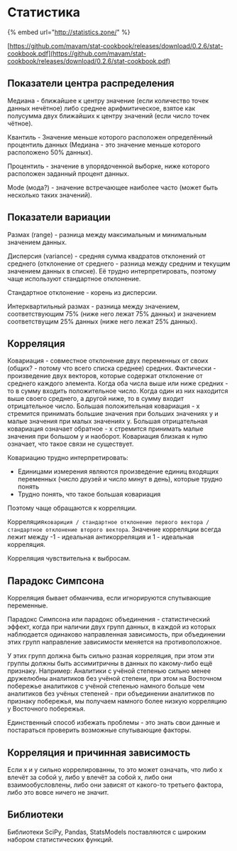 # Статистика

{% embed url="http://statistics.zone/" %}

[https://github.com/mavam/stat-cookbook/releases/download/0.2.6/stat-cookbook.pdf](https://github.com/mavam/stat-cookbook/releases/download/0.2.6/stat-cookbook.pdf)

## Показатели центра распределения

Медиана - ближайшее к центру значение (если количество точек данных нечётное) либо среднее арифмитическое, взятое как полусумма двух ближайших к центру значений (если число точек чётное).

Квантиль - Значение меньше которого расположен определённый процентиль данных (Медиана - это значение меньше которого расположено 50% данных).

Процентиль - значение в упорядоченной выборке, ниже которого расположен заданный процент данных.

Mode (мода?) - значение встречающее наиболее часто (может быть несколько таких значений).

## Показатели вариации

Размах (range) - разница между максимальным и минимальным значением данных.

Дисперсия (variance) - средняя сумма квадратов отклонений от среднего (отклонение от среднего - разница между средним и текущим значением данных в списке). Её трудно интерпретировать, поэтому чаще используют стандартное отклонение.

Стандартное отклонение - корень из дисперсии.

Интерквартильный размах - разница между значением, соответствующим 75% (ниже него лежат 75% данных) и значением соответствущим 25% данных (ниже него лежат 25% данных).

## Корреляция 

Ковариация - совместное отклонение двух переменных от своих (общих? - потому что всего списка среднее) средних. Фактически - произведение двух векторов, которые содержат отклонение от среднего каждого элемента. Когда оба числа выше или ниже средних - то в сумму входить положительное число. Когда один из них находится выше своего среднего, а другой ниже, то в сумму входит отрицательное число. Большая положительная ковариация - х стремится принимать большие значения при больших значениях у и малые значения при малых значениях у. Большая отрицательная ковариация означает обратное - х стремится принимать малые значения при большом у и наоборот. Ковариация близкая к нулю означает, что такое связи не существует. 

Ковариацию трудно интерпретировать:

* Единицами измерения являются произведение единиц входящих переменных (число друзей и число минут в день), которые трудно понять
* Трудно понять, что такое большая ковариация

Поэтому чаще обращаются к корреляции.

Корреляция`ковариция / стандартное отклонение первого вектора / стандартное отклонение второго вектора`. Значение корреляции всегда лежит между -1 - идеальная антикорреляция и 1 - идеальная корреляция.

Корреляция чувствительна к выбросам.

## Парадокс Симпсона 

Корреляция бывает обманчива, если игнорируются спутывающие переменные.

Парадокс Симпсона или парадокс объединения - статистический эффект, когда при наличии двух групп данных, в каждой из которых наблюдается одинаково направленная зависимость, при объединении этих групп направление зависимости меняется на противоположное.

У этих групп должна быть сильно разная корреляция, при этом эти группы должны быть ассимитричны в данных по какому-либо ещё признаку. Например: Аналитики с учёной степенью сильно менее дружелюбны аналитиков без учёной степени, при этом на Восточном побережье аналитиков с учёной степенью намного больше чем аналитиков без учёных степеней - при объединении аналитиков по признаку побережья, мы получаем намного более низкую корреляцию у Восточного побережья.

Единственный способ избежать проблемы - это знать свои данные и постараться проверить возможные спутывающие факторы.

## Корреляция и причинная зависимость

Если х и у сильно коррелированны, то это может означать, что либо х влечёт за собой у, либо у влечёт за собой х, либо они взаимообусловлены, либо они зависят от какого-то третьего фактора, либо это вовсе ничего не значит.

## Библиотеки

Библиотеки SciPy, Pandas, StatsModels поставляются с широким набором статистических функций.
